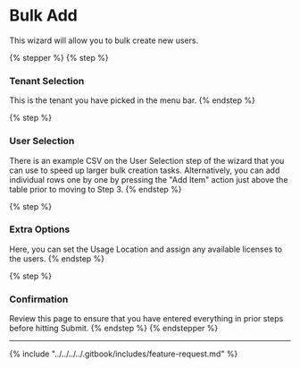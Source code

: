 # Bulk Add

This wizard will allow you to bulk create new users.&#x20;

{% stepper %}
{% step %}
### Tenant Selection

This is the tenant you have picked in the menu bar.
{% endstep %}

{% step %}
### User Selection

There is an example CSV on the User Selection step of the wizard that you can use to speed up larger bulk creation tasks. Alternatively, you can add individual rows one by one by pressing the "Add Item" action just above the table prior to moving to Step 3.
{% endstep %}

{% step %}
### Extra Options

Here, you can set the Usage Location and assign any available licenses to the users.
{% endstep %}

{% step %}
### Confirmation

Review this page to ensure that you have entered everything in prior steps before hitting Submit.
{% endstep %}
{% endstepper %}

***

{% include "../../../../.gitbook/includes/feature-request.md" %}
